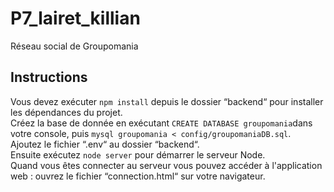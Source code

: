 # P7_lairet_killian
Réseau social de Groupomania

## Instructions
Vous devez exécuter `npm install` depuis le dossier “backend“ pour installer les dépendances du projet.  
Créez la base de donnée en exécutant `CREATE DATABASE groupomania`dans votre console, puis `mysql groupomania < config/groupomaniaDB.sql`.  
Ajoutez le fichier “.env“ au dossier “backend“.  
Ensuite exécutez `node server` pour démarrer le serveur Node.  
Quand vous êtes connecter au serveur vous pouvez accéder à l'application web : ouvrez le fichier “connection.html“ sur votre navigateur.  
